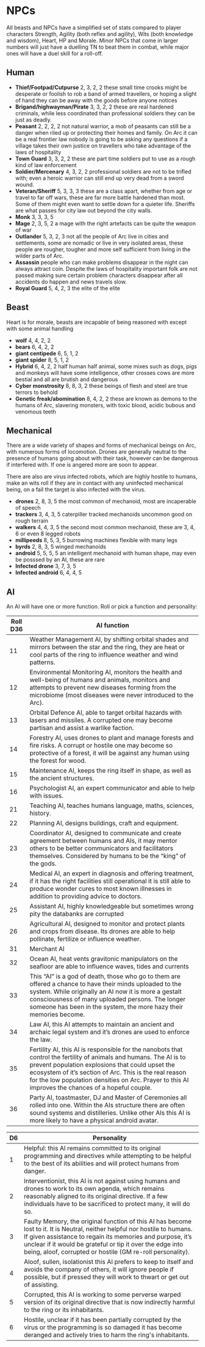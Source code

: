 # NPCs

All beasts and NPCs have a simplified set of stats compared to player characters
Strength, Agility (both reflex and agility), Wits (both knowledge and wisdom), Heart, HP and Morale. Minor NPCs that come in larger numbers will just have a duelling TN to beat them in combat, while major ones will have a duel skill for a roll-off.

## Human

* **Thief/Footpad/Cutpurse** 2, 3, 2, 2 these small time crooks might be desperate or foolish to rob a band of armed travellers, or hoping a slight of hand they can be away with the goods before anyone notices
* **Brigand/highwayman/Pirate** 3, 3, 2, 2 these are real hardened criminals, while less coordinated than professional soldiers they can be just as deadly.
* **Peasant** 2, 2, 2, 2 not natural warrior, a mob of peasants can still be a danger when riled up or protecting their homes and family. On Arc it can be a real frontier law nobody is going to be asking any questions if a village takes their own justice on travellers who take advantage of the laws of hospitality
* **Town Guard** 3, 3, 2, 2 these are part time soldiers put to use as a rough kind of law enforcement
* **Soldier/Mercenary** 4, 3, 2, 2 professional soldiers are not to be trifled with; even a heroic warrior can still end up very dead from a sword wound.
* **Veteran/Sheriff** 5, 3, 3, 3 these are a class apart, whether from age or travel to far off wars, these are far more battle hardened than most. Some of them might even want to settle down for a quieter life. Sheriffs are what passes for city law out beyond the city walls.
* **Monk** 3, 3, 3, 5
* **Mage** 2, 3, 5, 2 a mage with the right artefacts can be quite the weapon of war
* **Outlander** 5, 3, 2, 3 not all the people of Arc live in cities and settlements, some are nomadic or live in very isolated areas, these people are rougher, tougher and more self sufficient from living in the wilder parts of Arc.
* **Assassin** people who can make problems disappear in the night can always attract coin. Despite the laws of hospitality important folk are not passed making sure certain problem characters disappear after all accidents do happen and news travels slow.
* **Royal Guard** 5, 4, 2, 3 the elite of the elite

## Beast

Heart is for morale, beasts are incapable of being reasoned with except with some animal handling

* **wolf** 4, 4, 2, 2
* **bears** 6, 4, 2, 2
* **giant centipede** 6, 5, 1, 2
* **giant spider** 8, 5, 1, 2
* **Hybrid** 6, 4, 2, 2 half human half animal, some mixes such as dogs, pigs and monkeys will have some intelligence, other crosses cows are more bestial and all are brutish and dangerous
* **Cyber monstrosity** 8, 8, 3, 2 these beings of flesh and steel are true terrors to behold
* **Genetic freak/abomination** 8, 4, 2, 2 these are known as demons to the humans of Arc, slavering monsters, with toxic blood, acidic bubous and venomous teeth

## Mechanical

There are a wide variety of shapes and forms of mechanical beings on Arc, with numerous forms of locomotion. Drones are generally neutral to the presence of humans going about with their task, however can be dangerous if interfered with. If one is angered more are soon to appear.

There are also are virus infected robots, which are highly hostile to humans, make an wits roll if they are in contact with any uninfected mechanical being, on a fail the target is also infected with the virus.

* **drones** 2, 8, 3, 5 the most common of mechanoid, most are incaperable of speech
* **trackers** 3, 4, 3, 5 caterpiller tracked mechanoids uncommon good on rough terrain
* **walkers** 4, 4, 3, 5 the second most common mechanoid, these are 3, 4, 6 or even 8 legged robots
* **millipeeds** 8, 5, 3, 5 burrowing machines flexible with many legs
* **byrds** 2, 8, 3, 5 winged mechanoids
* **android** 5, 5, 5, 5 an intelligent mechanoid with human shape, may even be posssed by an AI, these are rare
* **Infected drone** 3, 7, 3, 5 
* **Infected android** 6, 4, 4, 5

## AI

An AI will have one or more function. Roll or pick a function and personality:

|Roll D36 | AI function |
| ------- | ----------- |
| 11 | Weather Management AI, by shifting orbital shades and mirrors between the star and the ring, they are heat or cool parts of the ring to influence weather and wind patterns. |
| 12 | Environmental Monitoring AI, monitors the health and well-being of humans and animals, monitors and attempts to prevent new diseases forming from the microbiome (most diseases were never introduced to the Arc). |
| 13 | Orbital Defence AI, able to target orbital hazards with lasers and missiles. A corrupted one may become partisan and assist a warlike faction. |
| 14 | Forestry AI, uses drones to plant and manage forests and fire risks. A corrupt or hostile one may become so protective of a forest, it will be against any human using the forest for wood. |
| 15 | Maintenance AI, keeps the ring itself in shape, as well as the ancient structures. |
| 16 | Psychologist AI, an expert communicator and able to help with issues. |
| 21 | Teaching AI, teaches humans language, maths, sciences, history. |
| 22 | Planning AI, designs buildings, craft and equipment. |
| 23 | Coordinator AI, designed to communicate and create agreement between humans and AIs, it may mentor others to be better communicators and facilitators themselves. Considered by humans to be the “king” of the gods. |
| 24 | Medical AI, an expert in diagnosis and offering treatment, if it has the right facilities still operational it is still able to produce wonder cures to most known illnesses in addition to providing advice to doctors. |
| 25 | Assistant AI, highly knowledgeable but sometimes wrong pity the databanks are corrupted |
| 26 | Agricultural AI, designed to monitor and protect plants and crops from disease. Its drones are able to help pollinate, fertilize or influence weather. |
| 31 | Merchant AI |
| 32 | Ocean AI, heat vents gravitonic manipulators on the seafloor are able to influence waves, tides and currents |
| 33 | This “AI” is a god of death, those who go to them are offered a chance to have their minds uploaded to the system. While originally an AI now it is more a gestalt consciousness of many uploaded persons. The longer someone has been in the system, the more hazy their memories become. |
| 34 | Law AI, this AI attempts to maintain an ancient and archaic legal system and it’s drones are used to enforce the law. |
| 35 | Fertility AI, this AI is responsible for the nanobots that control the fertility of animals and humans. The AI is to prevent population explosions that could upset the ecosystem of it’s section of Arc. This is the real reason for the low population densities on Arc. Prayer to this AI improves the chances of a hopeful couple. |
| 36 | Party AI, toastmaster, DJ and Master of Ceremonies all rolled into one. Within the AIs structure there are often sound systems and distilleries. Unlike other AIs this AI is more likely to have a physical android avatar. |



| D6 | Personality |
| -- | ----------- |
|  1 | Helpful: this AI remains committed to its original programming and directives while attempting to be helpful to the best of its abilities and will protect humans from danger. |
|  2 | Interventionist, this AI is not against using humans and drones to work to its own agenda, which remains reasonably aligned to its original directive. If a few individuals have to be sacrificed to protect many, it will do so. |
|  3 | Faulty Memory, the original function of this AI has become lost to it. It is Neutral, neither helpful nor hostile to humans. If given assistance to regain its memories and purpose, it’s unclear if it would be grateful or tip it over the edge into being, aloof, corrupted or hostile (GM re-roll personality). |
|  4 | Aloof, sullen, isolationist this AI prefers to keep to itself and avoids the company of others, it will ignore people if possible, but if pressed they will work to thwart or get out of assisting. |
|  5 | Corrupted, this AI is working to some perverse warped version of its original directive that is now indirectly harmful to the ring or its inhabitants. |
|  6 | Hostile, unclear if it has been partially corrupted by the virus or the programming is so damaged it has become deranged and actively tries to harm the ring's inhabitants. |
